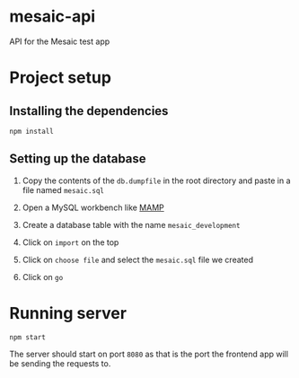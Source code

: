 # mesaic-api

API for the Mesaic test app

# Project setup

## Installing the dependencies

`npm install`

## Setting up the database

1. Copy the contents of the `db.dumpfile` in the root directory and paste in a file named `mesaic.sql`

2. Open a MySQL workbench like [MAMP](https://www.mamp.info/en/)

3. Create a database table with the name `mesaic_development`

4. Click on `import` on the top

5. Click on `choose file` and select the `mesaic.sql` file we created

6. Click on `go`

# Running server

`npm start`

The server should start on port `8080` as that is the port the frontend app will be sending the requests to.
